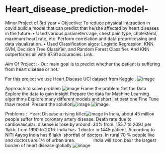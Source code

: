 # Heart_disease_prediction-model-
Minor Project of 3rd year
• Objective: To reduce physical interaction in covid build a model that can predict that he/she affected by heart diseases in the future.
• Used various parameters age, chest pain type, cholesterol, maximum heart rate, etc. Perform correlation and data preprocessing and data visualization.
• Used Classification algos: Logistic Regression, KNN, SVM, Decision Tree Classifier, and Random Forest Classifier. And KNN outperforms all with 87.91 accuracies. Link.


Aim Of Project :-
Our main goal is to predict whether the patient 
      is suffering  from heart disease or not.

For this project we use Heart Disease UCI dataset
      from Kaggle .
![image](https://user-images.githubusercontent.com/62400307/141045004-dbc6fa77-ef3a-4823-8274-f31361b63f96.png)

Approach to solve problem ![image](https://user-images.githubusercontent.com/62400307/141045026-dacb608f-c961-483e-9f6e-1b8a7e1825e7.png)
Frame the problem
Get the Data
Explore the data to gain insight
Prepare the data for Machine Learning  algorithms 
Explore many different models and short list best one
Fine Tune thaw model 
Present the solution![image](https://user-images.githubusercontent.com/62400307/141045048-f5c54d69-541f-4a1d-bcc4-76174b42bad2.png)
![image](https://user-images.githubusercontent.com/62400307/141045084-27dc8983-990b-42b0-8255-3e4a612e0d58.png)

Problems :  Heart Disease a rising killer![image](https://user-images.githubusercontent.com/62400307/141045104-1d593c29-d59f-4375-ac6f-6846afab63ab.png)
In India, about 45 million people suffer from coronary artery disease.
Death rate due to cardiovascular  disease is rose by around  34% from  155.7 to 209.1 per 1lakh  from 1990 to 2016.
India has  1 doctor in 1445 patient.
According to NITI Aayog India has 6 lakh  shortfall of doctors.
In rural 70 % people live and doctors are 1/4 of urban area.
     
         India will soon bear the largest burden of heart disease globally
![image](https://user-images.githubusercontent.com/62400307/141045129-d9926826-e09d-46c4-9d5c-c233a36927de.png)


